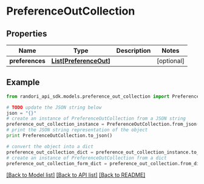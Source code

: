 # PreferenceOutCollection


## Properties

Name | Type | Description | Notes
------------ | ------------- | ------------- | -------------
**preferences** | [**List[PreferenceOut]**](PreferenceOut.md) |  | [optional] 

## Example

```python
from randori_api_sdk.models.preference_out_collection import PreferenceOutCollection

# TODO update the JSON string below
json = "{}"
# create an instance of PreferenceOutCollection from a JSON string
preference_out_collection_instance = PreferenceOutCollection.from_json(json)
# print the JSON string representation of the object
print PreferenceOutCollection.to_json()

# convert the object into a dict
preference_out_collection_dict = preference_out_collection_instance.to_dict()
# create an instance of PreferenceOutCollection from a dict
preference_out_collection_form_dict = preference_out_collection.from_dict(preference_out_collection_dict)
```
[[Back to Model list]](../README.md#documentation-for-models) [[Back to API list]](../README.md#documentation-for-api-endpoints) [[Back to README]](../README.md)


